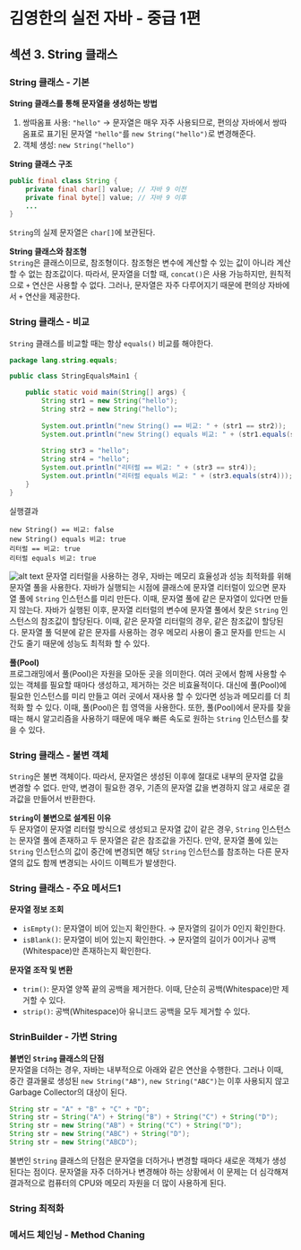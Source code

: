 # 김영한의 실전 자바 - 중급 1편

## 섹션 3. String 클래스
### String 클래스 - 기본
**String 클래스를 통해 문자열을 생성하는 방법**
1. 쌍따옴표 사용: `"hello"` &rarr; 문자열은 매우 자주 사용되므로, 편의상 자바에서 쌍따옴표로 표기된 문자열 `"hello"`를 `new String("hello")`로 변경해준다.
2. 객체 생성: `new String("hello")`

**String 클래스 구조**
```java
public final class String {
    private final char[] value; // 자바 9 이전
    private final byte[] value; // 자바 9 이후
    ...
}
```
`String`의 실제 문자열은 `char[]`에 보관된다.

**String 클래스와 참조형**  
`String`은 클래스이므로, 참조형이다. 참조형은 변수에 계산할 수 있는 값이 아니라 계산할 수 없는 참조값이다. 따라서, 문자열을 더할 때, `concat()`은 사용 가능하지만, 원칙적으로 `+` 연산은 사용할 수 없다. 그러나, 문자열은 자주 다루어지기 때문에 편의상 자바에서 `+` 연산을 제공한다.

### String 클래스 - 비교
`String` 클래스를 비교할 때는 항상 `equals()` 비교를 해야한다.

```java
package lang.string.equals;

public class StringEqualsMain1 {

    public static void main(String[] args) {
        String str1 = new String("hello");
        String str2 = new String("hello");
        
        System.out.println("new String() == 비교: " + (str1 == str2));
        System.out.println("new String() equals 비교: " + (str1.equals(str2)));
        
        String str3 = "hello";
        String str4 = "hello";
        System.out.println("리터럴 == 비교: " + (str3 == str4));
        System.out.println("리터럴 equals 비교: " + (str3.equals(str4)));
    }
}
```

실행결과
```
new String() == 비교: false
new String() equals 비교: true
리터럴 == 비교: true
리터럴 equals 비교: true
```

![alt text](image.png)
문자열 리터럴을 사용하는 경우, 자바는 메모리 효율성과 성능 최적화를 위해 문자열 풀을 사용한다. 자바가 실행되는 시점에 클래스에 문자열 리터럴이 있으면 문자열 풀에 `String` 인스턴스를 미리 만든다. 이때, 문자열 풀에 같은 문자열이 있다면 만들지 않는다. 자바가 실행된 이후, 문자열 리터럴의 변수에 문자열 풀에서 찾은 `String` 인스턴스의 참조값이 할당된다. 이때, 같은 문자열 리터럴의 경우, 같은 참조값이 할당된다. 문자열 풀 덕분에 같은 문자를 사용하는 경우 메모리 사용이 줄고 문자를 만드는 시간도 줄기 때문에 성능도 최적화 할 수 있다.

**풀(Pool)**  
프로그래밍에서 풀(Pool)은 자원을 모아둔 곳을 의미한다. 여러 곳에서 함께 사용할 수 있는 객체를 필요할 때마다 생성하고, 제거하는 것은 비효율적이다. 대신에 풀(Pool)에 필요한 인스턴스를 미리 만들고 여러 곳에서 재사용 할 수 있다면 성능과 메모리를 더 최적화 할 수 있다. 이때, 풀(Pool)은 힙 영역을 사용한다. 또한, 풀(Pool)에서 문자를 찾을 때는 해시 알고리즘을 사용하기 때문에 매우 빠른 속도로 원하는 `String` 인스턴스를 찾을 수 있다.

### String 클래스 - 불변 객체
`String`은 불변 객체이다. 따라서, 문자열은 생성된 이후에 절대로 내부의 문자열 값을 변경할 수 없다. 만약, 변경이 필요한 경우, 기존의 문자열 값을 변경하지 않고 새로운 결과값을 만들어서 반환한다.

**`String`이 불변으로 설계된 이유**  
두 문자열이 문자열 리터럴 방식으로 생성되고 문자열 값이 같은 경우, `String` 인스턴스는 문자열 풀에 존재하고 두 문자열은 같은 참조값을 가진다. 만약, 문자열 풀에 있는 `String` 인스턴스의 값이 중간에 변경되면 해당 `String` 인스턴스를 참조하는 다른 문자열의 값도 함께 변경되는 사이드 이펙트가 발생한다.

### String 클래스 - 주요 메서드1
**문자열 정보 조회**
- `isEmpty()`: 문자열이 비어 있는지 확인한다. &rarr; 문자열의 길이가 0인지 확인한다.
- `isBlank()`: 문자열이 비어 있는지 확인한다. &rarr; 문자열의 길이가 0이거나 공백(Whitespace)만 존재하는지 확인한다.

**문자열 조작 및 변환**
- `trim()`: 문자열 양쪽 끝의 공백을 제거한다. 이때, 단순히 공백(Whitespace)만 제거할 수 있다.
- `strip()`: 공백(Whitespace)아 유니코드 공백을 모두 제거할 수 있다.

### StrinBuilder - 가변 String
**불변인 `String` 클래스의 단점**  
문자열을 더하는 경우, 자바는 내부적으로 아래와 같은 연산을 수행한다. 그러나 이때, 중간 결과물로 생성된 `new String("AB")`, `new String("ABC")`는 이후 사용되지 않고 Garbage Collector의 대상이 된다.
```java
String str = "A" + "B" + "C" + "D";
String str = String("A") + String("B") + String("C") + String("D");
String str = new String("AB") + String("C") + String("D");
String str = new String("ABC") + String("D");
String str = new String("ABCD");
```
불변인 `String` 클래스의 단점은 문자열을 더하거나 변경할 때마다 새로운 객체가 생성된다는 점이다. 문자열을 자주 더하거나 변경해야 하는 상황에서 이 문제는 더 심각해져 결과적으로 컴퓨터의 CPU와 메모리 자원을 더 많이 사용하게 된다.

### String 최적화


### 메서드 체인닝 - Method Chaning
